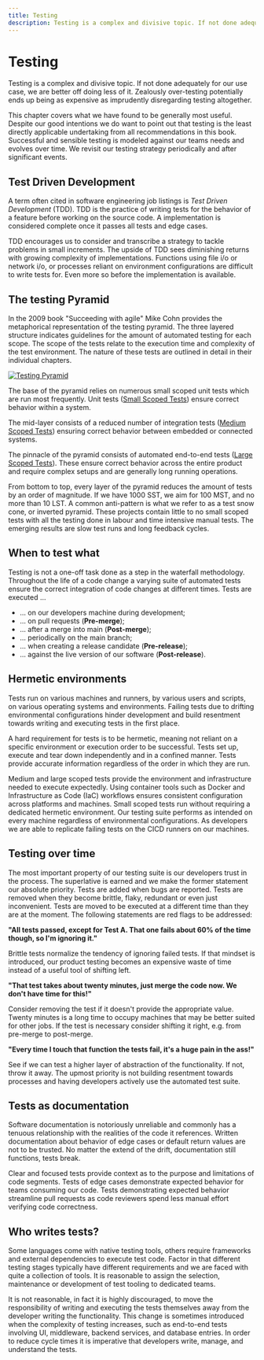 ```yaml
---
title: Testing
description: Testing is a complex and divisive topic. If not done adequately for our use case, we are better off doing less of it. Zealously over-testing potentially ends up being as expensive as imprudently disregarding testing altogether.
---
```


# Testing

Testing is a complex and divisive topic. If not done adequately for our use case, we are better off doing less of it. Zealously over-testing potentially ends up being as expensive as imprudently disregarding testing altogether.

This chapter covers what we have found to be generally most useful. Despite our good intentions we do want to point out that testing is the least directly applicable undertaking from all recommendations in this book. Successful and sensible testing is modeled against our teams needs and evolves over time. We revisit our testing strategy periodically and after significant events.

## Test Driven Development

A term often cited in software engineering job listings is *Test Driven Development* (TDD). TDD is the practice of writing tests for the behavior of a feature before working on the source code. A implementation is considered complete once it passes all tests and edge cases.

TDD encourages us to consider and transcribe a strategy to tackle problems in small increments. The upside of TDD sees diminishing returns with growing complexity of implementations. Functions using file i/o or network i/o, or processes reliant on environment configurations are difficult to write tests for. Even more so before the implementation is available.

## The testing Pyramid

In the 2009 book "Succeeding with agile" Mike Cohn provides the metaphorical representation of the testing pyramid. The three layered structure indicates guidelines for the amount of automated testing for each scope. The scope of the tests relate to the execution time and complexity of the test environment. The nature of these tests are outlined in detail in their individual chapters.

[![Testing Pyramid](../../../assets/images/book/anatomy-of-a-code-change/testing/testing-pyramid.webp)](../../../assets/images/book/anatomy-of-a-code-change/testing/testing-pyramid.png)

The base of the pyramid relies on numerous small scoped unit tests which are run most frequently. Unit tests ([Small Scoped Tests](./small-scoped-tests.md)) ensure correct behavior within a system.

The mid-layer consists of a reduced number of integration tests ([Medium Scoped Tests](./medium-scoped-tests.md)) ensuring correct behavior between embedded or connected systems.

The pinnacle of the pyramid consists of automated end-to-end tests ([Large Scoped Tests](./large-scoped-tests.md)). These ensure correct behavior across the entire product and require complex setups and are generally long running operations.

From bottom to top, every layer of the pyramid reduces the amount of tests by an order of magnitude. If we have 1000 SST, we aim for 100 MST, and no more than 10 LST. A common anti-pattern is what we refer to as a test snow cone, or inverted pyramid. These projects contain little to no small scoped tests with all the testing done in labour and time intensive manual tests. The emerging results are slow test runs and long feedback cycles.

## When to test what

Testing is not a one-off task done as a step in the waterfall methodology. Throughout the life of a code change a varying suite of automated tests ensure the correct integration of code changes at different times. Tests are executed ...

- ... on our developers machine during development;
- ... on pull requests (**Pre-merge**);
- ... after a merge into main (**Post-merge**);
- ... periodically on the main branch;
- ... when creating a release candidate (**Pre-release**);
- ... against the live version of our software (**Post-release**).

## Hermetic environments

Tests run on various machines and runners, by various users and scripts, on various operating systems and environments. Failing tests due to drifting environmental configurations hinder development and build resentment towards writing and executing tests in the first place.

A hard requirement for tests is to be hermetic, meaning not reliant on a specific environment or execution order to be successful. Tests set up, execute and tear down independently and in a confined manner. Tests provide accurate information regardless of the order in which they are run.

Medium and large scoped tests provide the environment and infrastructure needed to execute expectedly. Using container tools such as Docker and Infrastructure as Code (IaC) workflows ensures consistent configuration across platforms and machines. Small scoped tests run without requiring a dedicated hermetic environment. Our testing suite performs as intended on every machine regardless of environmental configurations. As developers we are able to replicate failing tests on the CICD runners on our machines.

## Testing over time

The most important property of our testing suite is our developers trust in the process. The superlative is earned and we make the former statement our absolute priority. Tests are added when bugs are reported. Tests are removed when they become brittle, flaky, redundant or even just inconvenient. Tests are moved to be executed at a different time than they are at the moment. The following statements are red flags to be addressed:

**"All tests passed, except for Test A. That one fails about 60% of the time though, so I'm ignoring it."**

Brittle tests normalize the tendency of ignoring failed tests. If that mindset is introduced, our product testing becomes an expensive waste of time instead of a useful tool of shifting left.

**"That test takes about twenty minutes, just merge the code now. We don't have time for this!"**

Consider removing the test if it doesn't provide the appropriate value. Twenty minutes is a long time to occupy machines that may be better suited for other jobs. If the test is necessary consider shifting it right, e.g. from pre-merge to post-merge.

<!-- vale proselint.Cliches = NO -->
<!-- vale write-good.Cliches = NO -->
<!-- vale alex.ProfanityLikely = NO -->
**"Every time I touch that function the tests fail, it's a huge pain in the ass!"**
<!-- vale alex.ProfanityLikely = YES -->
<!-- vale write-good.Cliches = YES -->
<!-- vale proselint.Cliches = YES -->

See if we can test a higher layer of abstraction of the functionality. If not, throw it away. The upmost priority is not building resentment towards processes and having developers actively use the automated test suite.

## Tests as documentation

Software documentation is notoriously unreliable and commonly has a tenuous relationship with the realities of the code it references. Written documentation about behavior of edge cases or default return values are not to be trusted. No matter the extend of the drift, documentation still functions, tests break.

Clear and focused tests provide context as to the purpose and limitations of code segments. Tests of edge cases demonstrate expected behavior for teams consuming our code. Tests demonstrating expected behavior streamline pull requests as code reviewers spend less manual effort verifying code correctness.

## Who writes tests?

Some languages come with native testing tools, others require frameworks and external dependencies to execute test code. Factor in that different testing stages typically have different requirements and we are faced with quite a collection of tools. It is reasonable to assign the selection, maintenance or development of test tooling to dedicated teams.

It is not reasonable, in fact it is highly discouraged, to move the responsibility of writing and executing the tests themselves away from the developer writing the functionality. This change is sometimes introduced when the complexity of testing increases, such as end-to-end tests involving UI, middleware, backend services, and database entries. In order to reduce cycle times it is imperative that developers write, manage, and understand the tests.
